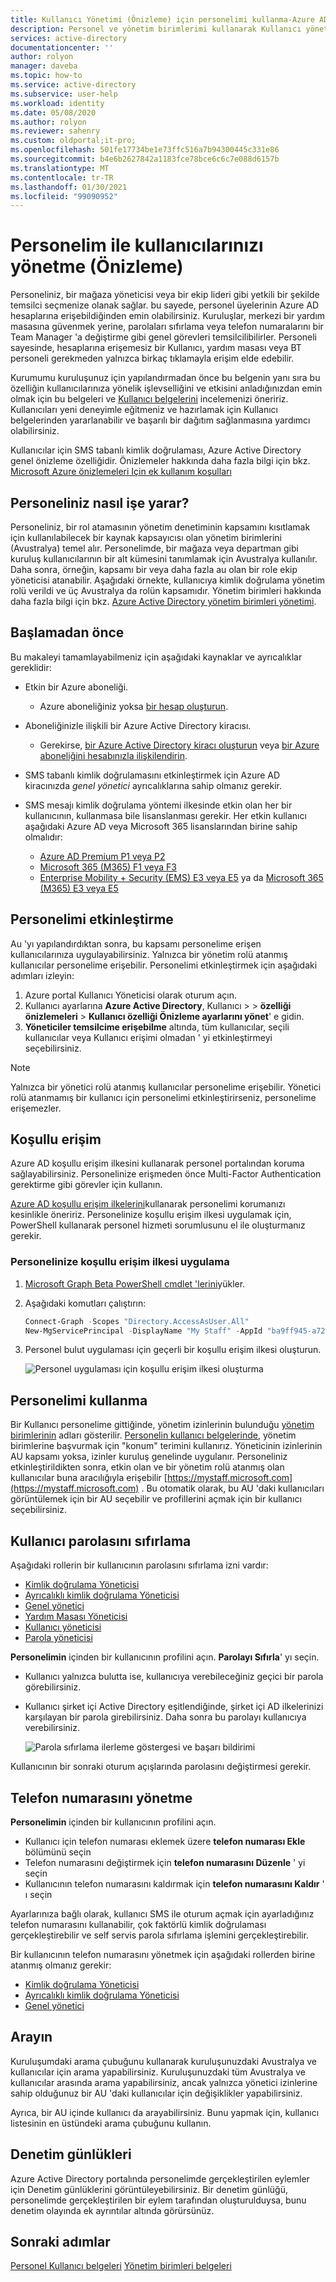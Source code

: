 ```yaml
---
title: Kullanıcı Yönetimi (Önizleme) için personelimi kullanma-Azure AD | Microsoft Docs
description: Personel ve yönetim birimlerimi kullanarak Kullanıcı yönetimi temsilcisi seçme
services: active-directory
documentationcenter: ''
author: rolyon
manager: daveba
ms.topic: how-to
ms.service: active-directory
ms.subservice: user-help
ms.workload: identity
ms.date: 05/08/2020
ms.author: rolyon
ms.reviewer: sahenry
ms.custom: oldportal;it-pro;
ms.openlocfilehash: 501fe17734be1e73ffc516a7b94300445c331e86
ms.sourcegitcommit: b4e6b2627842a1183fce78bce6c6c7e088d6157b
ms.translationtype: MT
ms.contentlocale: tr-TR
ms.lasthandoff: 01/30/2021
ms.locfileid: "99090952"
---
```

# <a name="manage-your-users-with-my-staff-preview"></a>Personelim ile kullanıcılarınızı yönetme (Önizleme)

Personeliniz, bir mağaza yöneticisi veya bir ekip lideri gibi yetkili bir şekilde temsilci seçmenize olanak sağlar. bu sayede, personel üyelerinin Azure AD hesaplarına erişebildiğinden emin olabilirsiniz. Kuruluşlar, merkezi bir yardım masasına güvenmek yerine, parolaları sıfırlama veya telefon numaralarını bir Team Manager 'a değiştirme gibi genel görevleri temsilcilibilirler. Personeli sayesinde, hesaplarına erişemesiz bir Kullanıcı, yardım masası veya BT personeli gerekmeden yalnızca birkaç tıklamayla erişim elde edebilir.

Kurumumu kuruluşunuz için yapılandırmadan önce bu belgenin yanı sıra bu özelliğin kullanıcılarınıza yönelik işlevselliğini ve etkisini anladığınızdan emin olmak için bu belgeleri ve [Kullanıcı belgelerini](../user-help/my-staff-team-manager.md) incelemenizi öneririz. Kullanıcıları yeni deneyimle eğitmeniz ve hazırlamak için Kullanıcı belgelerinden yararlanabilir ve başarılı bir dağıtım sağlanmasına yardımcı olabilirsiniz.

Kullanıcılar için SMS tabanlı kimlik doğrulaması, Azure Active Directory genel önizleme özelliğidir. Önizlemeler hakkında daha fazla bilgi için bkz. [Microsoft Azure önizlemeleri Için ek kullanım koşulları](https://azure.microsoft.com/support/legal/preview-supplemental-terms/)

## <a name="how-my-staff-works"></a>Personeliniz nasıl işe yarar?

Personeliniz, bir rol atamasının yönetim denetiminin kapsamını kısıtlamak için kullanılabilecek bir kaynak kapsayıcısı olan yönetim birimlerini (Avustralya) temel alır. Personelimde, bir mağaza veya departman gibi kuruluş kullanıcılarının bir alt kümesini tanımlamak için Avustralya kullanılır. Daha sonra, örneğin, kapsamı bir veya daha fazla au olan bir role ekip yöneticisi atanabilir. Aşağıdaki örnekte, kullanıcıya kimlik doğrulama yönetim rolü verildi ve üç Avustralya da rolün kapsamıdır. Yönetim birimleri hakkında daha fazla bilgi için bkz. [Azure Active Directory yönetim birimleri yönetimi](administrative-units.md).

## <a name="before-you-begin"></a>Başlamadan önce

Bu makaleyi tamamlayabilmeniz için aşağıdaki kaynaklar ve ayrıcalıklar gereklidir:

* Etkin bir Azure aboneliği.

  * Azure aboneliğiniz yoksa [bir hesap oluşturun](https://azure.microsoft.com/free/?WT.mc_id=A261C142F).
* Aboneliğinizle ilişkili bir Azure Active Directory kiracısı.

  * Gerekirse, [bir Azure Active Directory kiracı oluşturun](../fundamentals/sign-up-organization.md) veya [bir Azure aboneliğini hesabınızla ilişkilendirin](../fundamentals/active-directory-how-subscriptions-associated-directory.md).
* SMS tabanlı kimlik doğrulamasını etkinleştirmek için Azure AD kiracınızda *genel yönetici* ayrıcalıklarına sahip olmanız gerekir.
* SMS mesajı kimlik doğrulama yöntemi ilkesinde etkin olan her bir kullanıcının, kullanmasa bile lisanslanması gerekir. Her etkin kullanıcı aşağıdaki Azure AD veya Microsoft 365 lisanslarından birine sahip olmalıdır:

  * [Azure AD Premium P1 veya P2](https://azure.microsoft.com/pricing/details/active-directory/)
  * [Microsoft 365 (M365) F1 veya F3](https://www.microsoft.com/licensing/news/m365-firstline-workers)
  * [Enterprise Mobility + Security (EMS) E3 veya E5](https://www.microsoft.com/microsoft-365/enterprise-mobility-security/compare-plans-and-pricing) ya da [Microsoft 365 (M365) E3 veya E5](https://www.microsoft.com/microsoft-365/compare-microsoft-365-enterprise-plans)

## <a name="how-to-enable-my-staff"></a>Personelimi etkinleştirme

Au 'yı yapılandırdıktan sonra, bu kapsamı personelime erişen kullanıcılarınıza uygulayabilirsiniz. Yalnızca bir yönetim rolü atanmış kullanıcılar personelime erişebilir. Personelimi etkinleştirmek için aşağıdaki adımları izleyin:

1. Azure portal Kullanıcı Yöneticisi olarak oturum açın.
2. Kullanıcı ayarlarına **Azure Active Directory**, Kullanıcı  >    >  **özelliği önizlemeleri**  >  **Kullanıcı özelliği Önizleme ayarlarını yönet**' e gidin.
3. **Yöneticiler temsilcime erişebilme** altında, tüm kullanıcılar, seçili kullanıcılar veya Kullanıcı erişimi olmadan ' yi etkinleştirmeyi seçebilirsiniz.

> [!Note]
> Yalnızca bir yönetici rolü atanmış kullanıcılar personelime erişebilir. Yönetici rolü atanmamış bir kullanıcı için personelimi etkinleştirirseniz, personelime erişemezler.

## <a name="conditional-access"></a>Koşullu erişim

Azure AD koşullu erişim ilkesini kullanarak personel portalından koruma sağlayabilirsiniz. Personelinize erişmeden önce Multi-Factor Authentication gerektirme gibi görevler için kullanın.

[Azure AD koşullu erişim ilkelerini](../conditional-access/index.yml)kullanarak personelimi korumanızı kesinlikle öneririz. Personelinize koşullu erişim ilkesi uygulamak için, PowerShell kullanarak personel hizmeti sorumlusunu el ile oluşturmanız gerekir.

### <a name="apply-a-conditional-access-policy-to-my-staff"></a>Personelinize koşullu erişim ilkesi uygulama

1. [Microsoft Graph Beta PowerShell cmdlet 'lerini](https://github.com/microsoftgraph/msgraph-sdk-powershell/blob/dev/samples/0-InstallModule.ps1)yükler.
1. Aşağıdaki komutları çalıştırın:

   ```powershell
   Connect-Graph -Scopes "Directory.AccessAsUser.All"
   New-MgServicePrincipal -DisplayName "My Staff" -AppId "ba9ff945-a723-4ab5-a977-bd8c9044fe61"
   ```
1. Personel bulut uygulaması için geçerli bir koşullu erişim ilkesi oluşturun.

    ![Personel uygulaması için koşullu erişim ilkesi oluşturma](./media/my-staff-configure/conditional-access.png)

## <a name="using-my-staff"></a>Personelimi kullanma

Bir Kullanıcı personelime gittiğinde, yönetim izinlerinin bulunduğu [yönetim birimlerinin](administrative-units.md) adları gösterilir. [Personelin kullanıcı belgelerinde](../user-help/my-staff-team-manager.md), yönetim birimlerine başvurmak için "konum" terimini kullanırız. Yöneticinin izinlerinin AU kapsamı yoksa, izinler kuruluş genelinde uygulanır. Personeliniz etkinleştirildikten sonra, etkin olan ve bir yönetim rolü atanmış olan kullanıcılar buna aracılığıyla erişebilir [https://mystaff.microsoft.com](https://mystaff.microsoft.com) . Bu otomatik olarak, bu AU 'daki kullanıcıları görüntülemek için bir AU seçebilir ve profillerini açmak için bir kullanıcı seçebilirsiniz.

## <a name="reset-a-users-password"></a>Kullanıcı parolasını sıfırlama

Aşağıdaki rollerin bir kullanıcının parolasını sıfırlama izni vardır:

- [Kimlik doğrulama Yöneticisi](permissions-reference.md#authentication-administrator)
- [Ayrıcalıklı kimlik doğrulama Yöneticisi](permissions-reference.md#privileged-authentication-administrator)
- [Genel yönetici](permissions-reference.md#global-administrator)
- [Yardım Masası Yöneticisi](permissions-reference.md#helpdesk-administrator)
- [Kullanıcı yöneticisi](permissions-reference.md#user-administrator)
- [Parola yöneticisi](permissions-reference.md#password-administrator)

**Personelimin** içinden bir kullanıcının profilini açın. **Parolayı Sıfırla**' yı seçin.

- Kullanıcı yalnızca bulutta ise, kullanıcıya verebileceğiniz geçici bir parola görebilirsiniz.
- Kullanıcı şirket içi Active Directory eşitlendiğinde, şirket içi AD ilkelerinizi karşılayan bir parola girebilirsiniz. Daha sonra bu parolayı kullanıcıya verebilirsiniz.

    ![Parola sıfırlama ilerleme göstergesi ve başarı bildirimi](./media/my-staff-configure/reset-password.png)

Kullanıcının bir sonraki oturum açışlarında parolasını değiştirmesi gerekir.

## <a name="manage-a-phone-number"></a>Telefon numarasını yönetme

**Personelimin** içinden bir kullanıcının profilini açın.

- Kullanıcı için telefon numarası eklemek üzere **telefon numarası Ekle** bölümünü seçin
- Telefon numarasını değiştirmek için **telefon numarasını Düzenle** ' yi seçin
- Kullanıcının telefon numarasını kaldırmak için **telefon numarasını Kaldır** ' ı seçin

Ayarlarınıza bağlı olarak, kullanıcı SMS ile oturum açmak için ayarladığınız telefon numarasını kullanabilir, çok faktörlü kimlik doğrulaması gerçekleştirebilir ve self servis parola sıfırlama işlemini gerçekleştirebilir.

Bir kullanıcının telefon numarasını yönetmek için aşağıdaki rollerden birine atanmış olmanız gerekir:

- [Kimlik doğrulama Yöneticisi](permissions-reference.md#authentication-administrator)
- [Ayrıcalıklı kimlik doğrulama Yöneticisi](permissions-reference.md#privileged-authentication-administrator)
- [Genel yönetici](permissions-reference.md#global-administrator)

## <a name="search"></a>Arayın

Kuruluşumdaki arama çubuğunu kullanarak kuruluşunuzdaki Avustralya ve kullanıcılar için arama yapabilirsiniz. Kuruluşunuzdaki tüm Avustralya ve kullanıcılar arasında arama yapabilirsiniz, ancak yalnızca yönetici izinlerine sahip olduğunuz bir AU 'daki kullanıcılar için değişiklikler yapabilirsiniz.

Ayrıca, bir AU içinde kullanıcı da arayabilirsiniz. Bunu yapmak için, kullanıcı listesinin en üstündeki arama çubuğunu kullanın.

## <a name="audit-logs"></a>Denetim günlükleri

Azure Active Directory portalında personelimde gerçekleştirilen eylemler için Denetim günlüklerini görüntüleyebilirsiniz. Bir denetim günlüğü, personelimde gerçekleştirilen bir eylem tarafından oluşturulduysa, bunu denetim olayında ek ayrıntılar altında görürsünüz.

## <a name="next-steps"></a>Sonraki adımlar

[Personel Kullanıcı belgeleri](../user-help/my-staff-team-manager.md) 
 [Yönetim birimleri belgeleri](administrative-units.md)